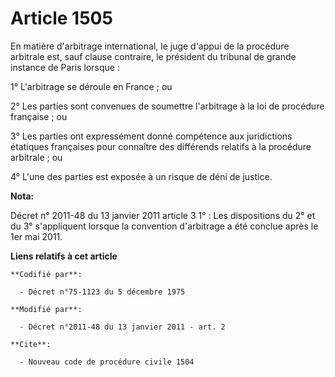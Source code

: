 # Article 1505

En matière d'arbitrage international, le juge d'appui de la procédure arbitrale est, sauf clause contraire, le président du
tribunal de grande instance de Paris lorsque : 

1° L'arbitrage se déroule en France ; ou 

2° Les parties sont convenues de soumettre l'arbitrage à la loi de procédure française ; ou 

3° Les parties ont expressément donné compétence aux juridictions étatiques françaises pour connaître des différends relatifs
à la procédure arbitrale ; ou 

4° L'une des parties est exposée à un risque de déni de justice.

**Nota:**

Décret n° 2011-48 du 13 janvier 2011 article 3 1° : Les dispositions du 2° et du 3° s'appliquent lorsque la convention
d'arbitrage a été conclue après le 1er mai 2011.

**Liens relatifs à cet article**

	**Codifié par**:

	  - Décret n°75-1123 du 5 décembre 1975

	**Modifié par**:

	  - Décret n°2011-48 du 13 janvier 2011 - art. 2

	**Cite**:

	  - Nouveau code de procédure civile 1504
